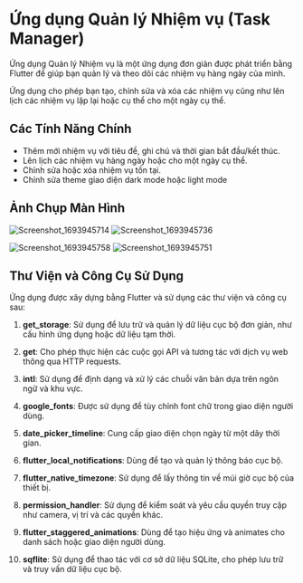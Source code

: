 # Ứng dụng Quản lý Nhiệm vụ (Task Manager)

Ứng dụng Quản lý Nhiệm vụ là một ứng dụng đơn giản được phát triển bằng Flutter để giúp bạn quản lý và theo dõi các nhiệm vụ hàng ngày của mình. 

Ứng dụng cho phép bạn tạo, chỉnh sửa và xóa các nhiệm vụ cũng như lên lịch các nhiệm vụ lặp lại hoặc cụ thể cho một ngày cụ thể.

## Các Tính Năng Chính

- Thêm mới nhiệm vụ với tiêu đề, ghi chú và thời gian bắt đầu/kết thúc. 
- Lên lịch các nhiệm vụ hàng ngày hoặc cho một ngày cụ thể.
- Chỉnh sửa hoặc xóa nhiệm vụ tồn tại.
- Chỉnh sửa theme giao diện dark mode hoặc light mode

## Ảnh Chụp Màn Hình

![Screenshot_1693945714](https://github.com/caonguyen21/TodoApp/assets/106511965/c40c30b1-4862-4ca7-b59f-484bc89a5634)
![Screenshot_1693945736](https://github.com/caonguyen21/TodoApp/assets/106511965/74699444-f88b-45ca-bfc7-6e55b92221e5)

![Screenshot_1693945758](https://github.com/caonguyen21/TodoApp/assets/106511965/3c4f9935-f974-4e95-a9da-b52b6fde3453)
![Screenshot_1693945751](https://github.com/caonguyen21/TodoApp/assets/106511965/91abb541-9a07-4323-9dca-4828e38f1423)

## Thư Viện và Công Cụ Sử Dụng

Ứng dụng được xây dựng bằng Flutter và sử dụng các thư viện và công cụ sau:

1. **get_storage**: Sử dụng để lưu trữ và quản lý dữ liệu cục bộ đơn giản, như cấu hình ứng dụng hoặc dữ liệu tạm thời.

2. **get**: Cho phép thực hiện các cuộc gọi API và tương tác với dịch vụ web thông qua HTTP requests.

3. **intl**: Sử dụng để định dạng và xử lý các chuỗi văn bản dựa trên ngôn ngữ và khu vực.

4. **google_fonts**: Được sử dụng để tùy chỉnh font chữ trong giao diện người dùng.

5. **date_picker_timeline**: Cung cấp giao diện chọn ngày từ một dãy thời gian.

6. **flutter_local_notifications**: Dùng để tạo và quản lý thông báo cục bộ.

7. **flutter_native_timezone**: Sử dụng để lấy thông tin về múi giờ cục bộ của thiết bị.

8. **permission_handler**: Sử dụng để kiểm soát và yêu cầu quyền truy cập như camera, vị trí và các quyền khác.

9. **flutter_staggered_animations**: Dùng để tạo hiệu ứng và animates cho danh sách hoặc giao diện người dùng.

10. **sqflite**: Sử dụng để thao tác với cơ sở dữ liệu SQLite, cho phép lưu trữ và truy vấn dữ liệu cục bộ.
